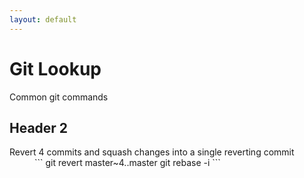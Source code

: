 ```yaml
---
layout: default
---
```


# Git Lookup

Common git commands

## Header 2
<dl>

  <dt>Revert 4 commits and squash changes into a single reverting commit</dt>
  <dd>
  ```
  git revert master~4..master
  git rebase -i
  ```
  </dd>
</dl>
